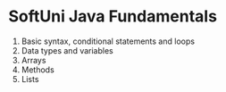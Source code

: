 # SoftUni Java Fundamentals

1. Basic syntax, conditional statements and loops
2. Data types and variables
3. Arrays
4. Methods
5. Lists
